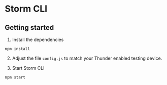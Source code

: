 # Storm CLI

## Getting started

1. Install the dependencies
```
npm install
```

2. Adjust the file `config.js` to match your Thunder enabled testing device.

3. Start Storm CLI
```
npm start
```

